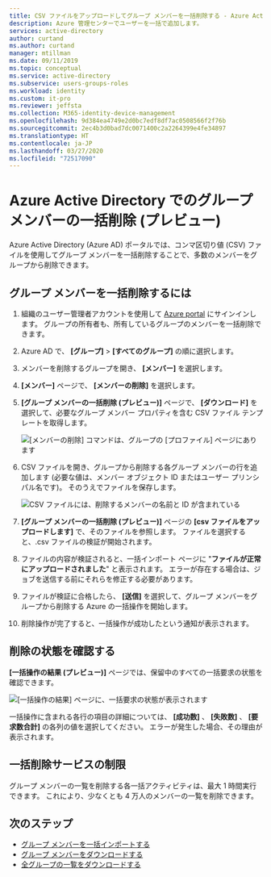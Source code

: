 ```yaml
---
title: CSV ファイルをアップロードしてグループ メンバーを一括削除する - Azure Active Directory | Microsoft Docs
description: Azure 管理センターでユーザーを一括で追加します。
services: active-directory
author: curtand
ms.author: curtand
manager: mtillman
ms.date: 09/11/2019
ms.topic: conceptual
ms.service: active-directory
ms.subservice: users-groups-roles
ms.workload: identity
ms.custom: it-pro
ms.reviewer: jeffsta
ms.collection: M365-identity-device-management
ms.openlocfilehash: 9d384ea4749e2d0bc7edf8df7ac0508566f2f76b
ms.sourcegitcommit: 2ec4b3d0bad7dc0071400c2a2264399e4fe34897
ms.translationtype: HT
ms.contentlocale: ja-JP
ms.lasthandoff: 03/27/2020
ms.locfileid: "72517090"
---
```

# <a name="bulk-remove-group-members-preview-in-azure-active-directory"></a>Azure Active Directory でのグループ メンバーの一括削除 (プレビュー)

Azure Active Directory (Azure AD) ポータルでは、コンマ区切り値 (CSV) ファイルを使用してグループ メンバーを一括削除することで、多数のメンバーをグループから削除できます。

## <a name="to-bulk-remove-group-members"></a>グループ メンバーを一括削除するには

1. 組織のユーザー管理者アカウントを使用して [Azure portal](https://portal.azure.com) にサインインします。 グループの所有者も、所有しているグループのメンバーを一括削除できます。
1. Azure AD で、 **[グループ]**  >  **[すべてのグループ]** の順に選択します。
1. メンバーを削除するグループを開き、 **[メンバー]** を選択します。
1. **[メンバー]** ページで、 **[メンバーの削除]** を選択します。
1. **[グループ メンバーの一括削除 (プレビュー)]** ページで、 **[ダウンロード]** を選択して、必要なグループ メンバー プロパティを含む CSV ファイル テンプレートを取得します。

   ![[メンバーの削除] コマンドは、グループの [プロファイル] ページにあります](./media/groups-bulk-remove-members/remove-panel.png)

1. CSV ファイルを開き、グループから削除する各グループ メンバーの行を追加します (必要な値は、メンバー オブジェクト ID またはユーザー プリンシパル名です)。 そのうえでファイルを保存します。

   ![CSV ファイルには、削除するメンバーの名前と ID が含まれている](./media/groups-bulk-remove-members/csv-file.png)

1. **[グループ メンバーの一括削除 (プレビュー)]** ページの **[csv ファイルをアップロードします]** で、そのファイルを参照します。 ファイルを選択すると、.csv ファイルの検証が開始されます。
1. ファイルの内容が検証されると、一括インポート ページに "**ファイルが正常にアップロードされました**" と表示されます。 エラーが存在する場合は、ジョブを送信する前にそれらを修正する必要があります。
1. ファイルが検証に合格したら、 **[送信]** を選択して、グループ メンバーをグループから削除する Azure の一括操作を開始します。
1. 削除操作が完了すると、一括操作が成功したという通知が表示されます。

## <a name="check-removal-status"></a>削除の状態を確認する

**[一括操作の結果 (プレビュー)]** ページでは、保留中のすべての一括要求の状態を確認できます。

   ![[一括操作の結果] ページに、一括要求の状態が表示されます](./media/groups-bulk-remove-members/bulk-center.png)

一括操作に含まれる各行の項目の詳細については、 **[成功数]** 、 **[失敗数]** 、 **[要求数合計]** の各列の値を選択してください。 エラーが発生した場合、その理由が表示されます。

## <a name="bulk-removal-service-limits"></a>一括削除サービスの制限

グループ メンバーの一覧を削除する各一括アクティビティは、最大 1 時間実行できます。 これにより、少なくとも 4 万人のメンバーの一覧を削除できます。

## <a name="next-steps"></a>次のステップ

- [グループ メンバーを一括インポートする](groups-bulk-import-members.md)
- [グループ メンバーをダウンロードする](groups-bulk-download-members.md)
- [全グループの一覧をダウンロードする](groups-bulk-download.md)
